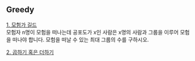 ## Greedy
[1. 모험가 길드](./adventure.py)<br>
모험자 n명이 모험을 떠나는데 공포도가 x인 사람은 x명의 사람과 그룹을 이루어 모험을 떠나야 합니다. 모험을 떠날 수 있는 최대 그룹의 수를 구하시오.<br>

[2. 곱하기 혹은 더하기](./mul_sum.py)<br>
